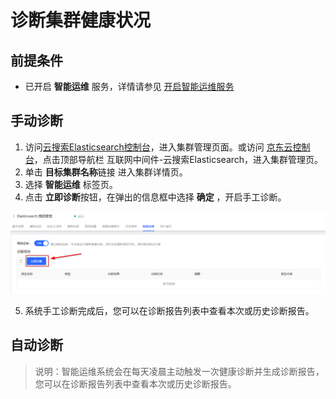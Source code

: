 # 诊断集群健康状况
## 前提条件
- 已开启 **智能运维** 服务，详情请参见 [开启智能运维服务]()
## 手动诊断
1. 访问[云搜索Elasticsearch控制台](https://es-console.jdcloud.com/clusters)，进入集群管理页面。或访问 [京东云控制台](https://console.jdcloud.com/)，点击顶部导航栏 互联网中间件-云搜索Elasticsearch，进入集群管理页。
2. 单击 **目标集群名称**链接 进入集群详情页。
3. 选择 **智能运维** 标签页。
4. 点击 **立即诊断**按钮，在弹出的信息框中选择 **确定** ，开启手工诊断。

![](../../../../../image/Elasticsearch/HealthCheck/health_check_start.png)

5. 系统手工诊断完成后，您可以在诊断报告列表中查看本次或历史诊断报告。

## 自动诊断
> 说明：智能运维系统会在每天凌晨主动触发一次健康诊断并生成诊断报告，您可以在诊断报告列表中查看本次或历史诊断报告。